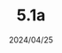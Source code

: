 ---
layout: gold_efficiency

title: 5.1a
date: 2024/04/25
description: Wild Rift Gold Efficiency of 5.1a
image: /assets/favicon.png

permalink: /5.1a/
redirect_from: /

data_refer_url: https://wildrift.leagueoflegends.com/en-us/news/game-updates/wild-rift-patch-notes-5-1a/#items
data_refer_text: 5.1a

items: items_5_1a
stats: stats_5_1a

patch_note:
    statuses:
        buffed: "FORCE OF NATURE,RUIN - BLADE OF THE RUINED KING,THORNMAIL"
        adjusted: "RUIN - INFINITY EDGE,RUIN - RABADON’S DEATHCAP"
        nerfed: "LIGHT - YOUMUU’S GHOSTBLADE"
        new: ""
    excludes: "Light - Youmuu's Ghostblade"
    compare_statuses: "buffed,adjusted,nerfed"
    compare_items: items_5_1
    compare_stats: stats_5_1
---
